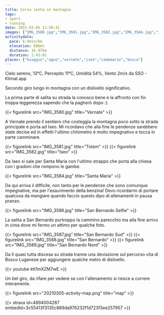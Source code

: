 ```yaml
---
title: Corsa lenta in montagna
tags:
- sport
- running
date: 2021-03-05 11:58:41
images: ["IMG_3580.jpg","IMG_3581.jpg","IMG_3582.jpg","IMG_3584.jpg","IMG_3586.jpg","IMG_3587.jpg","IMG_3588.jpg","IMG_3589.jpg","20210305-activity-map.png"]
activitydata:
  pace: 6:4min/km
  elevation: 686mt
  distance: 16.97km
  duration: 1:43:01
places: ["bioggio","agno","vernate","iseo","cademario","bosco"]
---
```


Cielo sereno, 13°C, Percepito 11°C, Umidità 54%, Vento 2m/s da SSO - Klimat.app

<!--more-->

Secondo giro lungo in montagna con un dislivello significativo.

La prima parte di salita su strada la conosco bene e la affronto con fin troppa leggerezza sapendo che la pagherò dopo :).

{{< figurelink src="IMG_3580.jpg" title="Vernate" >}}

A Vernate prendo il sentiero che costeggia la montagna poco sotto la strada principale e porta ad Iseo. Mi ricordavo che alla fine le pendenze sarebbero state decise ed in effetti l'ultimo chilometro è molto impegnativo e tocca in parte camminare.

{{< figurelink src="IMG_3581.jpg" title="Totem" >}}
{{< figurelink src="IMG_3582.jpg" title="Iseo" >}}

Da Iseo si sale per Santa Maria con l'ultimo strappo che porta alla chiesa con i gradoni che rompono le gambe.

{{< figurelink src="IMG_3584.jpg" title="Santa Maria" >}}

Da qui arriva il difficile, non tanto per le pendenze che sono comunque impegnative, ma per l'esaurimento della benzina! Devo ricordarmi di portare qualcosa da mangiare quando faccio questo dipo di allenamenti in pausa pranzo.

{{< figurelink src="IMG_3586.jpg" title="San Bernardo Selfie" >}}

La salita a San Bernardo purtroppo la cammino parecchio ma alla fine arrivo in cima dove mi fermo un attimo per qualche foto.

{{< figurelink src="IMG_3587.jpg" title="San Bernardo Sud" >}}
{{< figurelink src="IMG_3588.jpg" title="San Bernardo" >}}
{{< figurelink src="IMG_3589.jpg" title="San Bernardo Nord" >}}

Da lì quasi tutta discesa su strada tranne una deviazione sul percorso vita di Bosco Luganese per aggiungere qualche metro di dislivello.

{{< youtube ktt1mXZM7wE >}}

Un bel giro, da rifare per vedere se con l'allenamento si riesce a correre interamente.

{{< figurelink src="20210305-activity-map.png" title="map" >}}


{{< strava id=4894004287 embedId=3c55413f3135c889da976232f1d723f3ee257957 >}}

